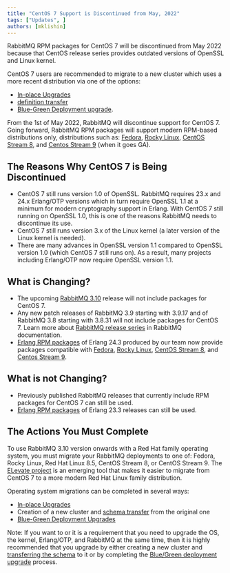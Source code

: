 ```yaml
---
title: "CentOS 7 Support is Discontinued from May, 2022"
tags: ["Updates", ]
authors: [mklishin]
---
```


RabbitMQ RPM packages for CentOS 7 will be discontinued from May 2022 because
that CentOS release series provides outdated versions of OpenSSL and Linux kernel.

CentOS 7 users are recommended to migrate to a new cluster which uses a more recent distribution
via one of the options:

 * [In-place Upgrades](/docs/upgrade#basics)
 * [definition transfer](/docs/definitions)
 * [Blue-Green Deployment upgrade](/docs/upgrade#basics).

<!-- truncate -->

From the 1st of May 2022, RabbitMQ will discontinue support for CentOS 7.
Going forward, RabbitMQ RPM packages will support modern RPM-based distributions only, distributions such as: [Fedora](https://getfedora.org/), [Rocky Linux](https://rockylinux.org/), [CentOS Stream 8](https://www.centos.org/centos-stream/),
and [Centos Stream 9](https://centos.org/stream9/) (when it goes GA).

## The Reasons Why CentOS 7 is Being Discontinued

 * CentOS 7 still runs version 1.0 of OpenSSL. RabbitMQ requires 23.x and 24.x Erlang/OTP versions which in turn
   require OpenSSL 1.1 at a minimum for modern cryptography support in Erlang. With CentOS 7 still running on
   OpenSSL 1.0, this is one  of the reasons RabbitMQ needs to discontinue its use.
 * CentOS 7 still runs version 3.x of the Linux kernel (a later version of the Linux kernel is needed).
 * There are many advances in OpenSSL version 1.1 compared to OpenSSL version 1.0 (which CentOS 7 still runs on).
   As a result, many projects including Erlang/OTP now require OpenSSL version 1.1.


## What is Changing?

 * The upcoming [RabbitMQ 3.10](https://github.com/rabbitmq/rabbitmq-server/releases/tag/v3.10.0-rc.4) release will not include packages for CentOS 7.
 * Any new patch releases of RabbitMQ 3.9 starting with 3.9.17 and of RabbitMQ 3.8 starting with 3.8.31 will not include packages for CentOS 7.
   Learn more about [RabbitMQ release series](/release-information/versions) in RabbitMQ documentation.
 * [Erlang RPM packages](https://github.com/rabbitmq/erlang-rpm) of Erlang 24.3 produced by our team
    now provide packages compatible with [Fedora](https://getfedora.org/), [Rocky Linux](https://rockylinux.org/), [CentOS Stream 8](https://www.centos.org/centos-stream/),
    and [Centos Stream 9](https://centos.org/stream9/).

## What is not Changing?

 * Previously published RabbitMQ releases that currently include RPM packages for CentOS 7 can still be used.
 * [Erlang RPM packages](https://github.com/rabbitmq/erlang-rpm) of Erlang 23.3 releases can still be used.


## The Actions You Must Complete

To use RabbitMQ 3.10 version onwards with a Red Hat family operating system, you must migrate your RabbitMQ deployments
to one of: Fedora, Rocky Linux, Red Hat Linux 8.5, CentOS Stream 8, or CentOS Stream 9. The [ELevate project](https://almalinux.org/elevate)
is an emerging tool that makes it easier to migrate from CentOS 7 to a more modern Red Hat Linux family distribution.

Operating system migrations can be completed in several ways:

 * [In-place Upgrades](/docs/upgrade#basics)
 * Creation of a new cluster and [schema transfer](/docs/definitions) from the original one
 * [Blue-Green Deployment Upgrades](/docs/upgrade#basics)

Note: If you want to or it is a requirement that you need to upgrade the OS, the kernel, Erlang/OTP, and RabbitMQ at the same time,
then it is highly recommended that you upgrade by either creating a new cluster and [transferring the schema](/docs/definitions)
to it or by completing the [Blue/Green deployment upgrade](/docs/blue-green-upgrade) process.

